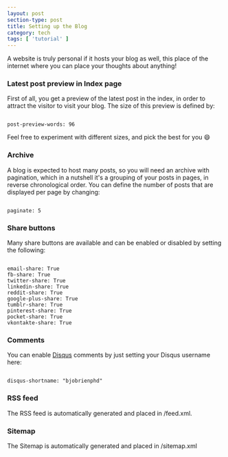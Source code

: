 ```yaml
---
layout: post
section-type: post
title: Setting up the Blog
category: tech
tags: [ 'tutorial' ]
---
```


A website is truly personal if it hosts your blog as well, this place of the internet
where you can place your thoughts about anything!

### Latest post preview in Index page

First of all, you get a preview of the latest post in the index, in order to attract the visitor to visit your blog.
The size of this preview is defined by:

<pre><code data-trim class="yaml">
post-preview-words: 96
</code></pre>

Feel free to experiment with different sizes, and pick the best for you :smile:

### Archive

A blog is expected to host many posts, so you will need an archive with pagination,
which in a nutshell it's a grouping of your posts in pages, in reverse chronological
order. You can define the number of posts that are displayed per page by changing:

<pre><code data-trim class="yaml">
paginate: 5
</code></pre>

### Share buttons

Many share buttons are available and can be enabled or disabled by setting the following:

<pre><code data-trim class="yaml">
email-share: True
fb-share: True
twitter-share: True
linkedin-share: True
reddit-share: True
google-plus-share: True
tumblr-share: True
pinterest-share: True
pocket-share: True
vkontakte-share: True
</code></pre>

### Comments

You can enable <a href="http://www.disqus.com" target="\_blank">Disqus</a> comments by just setting your Disqus username here:

<pre><code data-trim class="yaml">
disqus-shortname: "bjobrienphd"
</code></pre>

### RSS feed

The RSS feed is automatically generated and placed in /feed.xml.

### Sitemap

The Sitemap is automatically generated and placed in /sitemap.xml
